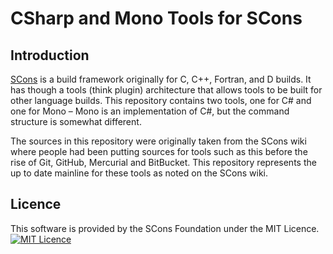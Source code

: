 # CSharp and Mono Tools for SCons

## Introduction

[SCons](http://www.scons.org) is a build framework originally for C, C++, Fortran, and D builds. It has
though a tools (think plugin) architecture that allows tools to be built for other language builds. This
repository contains two tools, one for C# and one for Mono – Mono is an implementation of C#, but the
command structure is somewhat different.

The sources in this repository were originally taken from the SCons wiki where people had been putting
sources for tools such as this before the rise of Git, GitHub, Mercurial and BitBucket. This repository
represents the up to date mainline for these tools as noted on the SCons wiki.

## Licence

This software is provided by the SCons Foundation under the MIT
Licence.  [![MIT Licence](Images/mit_licence_50.png)](https://opensource.org/licenses/MIT)
